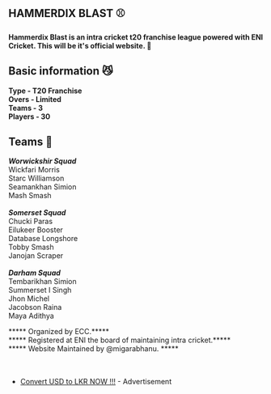 ## HAMMERDIX BLAST ⚾
**Hammerdix Blast is an intra cricket t20 franchise league powered with ENI Cricket. This will be it's official website. 🏏**

## Basic information 😼
**Type - T20 Franchise**
<br>
**Overs - Limited**
<br>
**Teams - 3**
<br>
**Players - 30**

## Teams 🤹
***Worwickshir Squad***
<br>
Wickfari Morris
<br>
Starc Williamson
<br>
Seamankhan Simion
<br>
Mash Smash
<br>
<br>
***Somerset Squad***
<br>
Chucki Paras
<br>
Eilukeer Booster
<br>
Database Longshore
<br>
Tobby Smash
<br>
Janojan Scraper
<br>
<br>
***Darham Squad***
<br>
Tembarikhan Simion
<br>
Summerset I Singh
<br>
Jhon Michel
<br>
Jacobson Raina
<br>
Maya Adithya

***** Organized by ECC.*****
<br>
***** Registered at ENI the board of maintaining intra cricket.*****
<br>
***** Website Maintained by @migarabhanu. *****
<br>
<br>
<br>
- [Convert USD to LKR NOW !!!](https://migarabhanu.github.io/USD-to-LKR) - Advertisement
